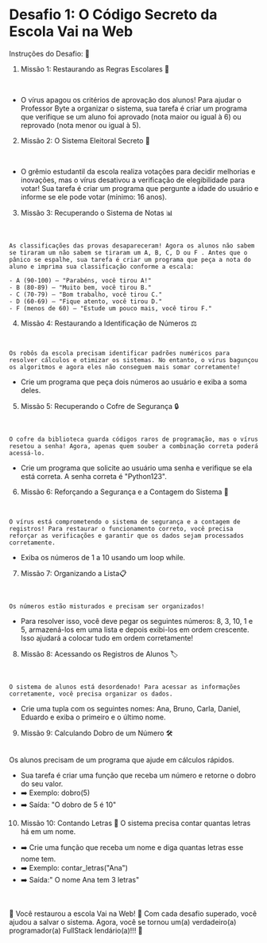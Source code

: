 # Desafio 1: O Código Secreto da Escola Vai na Web

Instruções do Desafio: 🚨

1. Missão 1: Restaurando as Regras Escolares 📝
<br>

- O vírus apagou os critérios de aprovação dos alunos! Para ajudar o Professor Byte a organizar o sistema, sua tarefa é criar um programa que verifique se um aluno foi aprovado (nota maior ou igual à 6) ou reprovado (nota menor ou igual à 5).



2. Missão 2: O Sistema Eleitoral Secreto 📝 
<br>

- O grêmio estudantil da escola realiza votações para decidir melhorias e inovações, mas o vírus desativou a verificação de elegibilidade para votar! Sua tarefa é criar um programa que pergunte a idade do usuário e informe se ele pode votar (mínimo: 16 anos).



3. Missão 3: Recuperando o Sistema de Notas 📊
<br>

    As classificações das provas desapareceram! Agora os alunos não sabem se tiraram um não sabem se tiraram um A, B, C, D ou F . Antes que o pânico se espalhe, sua tarefa é criar um programa que peça a nota do aluno e imprima sua classificação conforme a escala:

    - A (90-100) – "Parabéns, você tirou A!"
    - B (80-89) – "Muito bem, você tirou B."
    - C (70-79) – "Bom trabalho, você tirou C."
    - D (60-69) – "Fique atento, você tirou D."
    - F (menos de 60) – "Estude um pouco mais, você tirou F."

4. Missão 4: Restaurando a Identificação de Números ⚖️
<br>

    Os robôs da escola precisam identificar padrões numéricos para resolver cálculos e otimizar os sistemas. No entanto, o vírus bagunçou os algoritmos e agora eles não conseguem mais somar corretamente!

- Crie um programa que peça dois números ao usuário e exiba a soma deles.

5. Missão 5: Recuperando o Cofre de Segurança 🔒
<br>

    O cofre da biblioteca guarda códigos raros de programação, mas o vírus resetou a senha! Agora, apenas quem souber a combinação correta poderá acessá-lo.

- Crie um programa que solicite ao usuário uma senha e verifique se ela está correta. A senha correta é "Python123".

6. Missão 6: Reforçando a Segurança e a Contagem do Sistema 💾
<br>

    O vírus está comprometendo o sistema de segurança e a contagem de registros! Para restaurar o funcionamento correto, você precisa reforçar as verificações e garantir que os dados sejam processados corretamente.

- Exiba os números de 1 a 10 usando um loop while.  

7. Missão 7: Organizando a Lista📋
<br>

    Os números estão misturados e precisam ser organizados! 

- Para resolver isso, você deve pegar os seguintes números: 8, 3, 10, 1 e 5, armazená-los em uma lista e depois exibi-los em ordem crescente. Isso ajudará a colocar tudo em ordem corretamente!  

8. Missão 8: Acessando os Registros de Alunos 🏷️
<br>

    O sistema de alunos está desordenado! Para acessar as informações corretamente, você precisa organizar os dados.

- Crie uma tupla com os seguintes nomes: Ana, Bruno, Carla, Daniel, Eduardo e exiba o primeiro e o último nome.  

9. Missão 9: Calculando Dobro de um Número 🛠️
<br>
    Os alunos precisam de um programa que ajude em cálculos rápidos. 

- Sua tarefa é criar uma função que receba um número e retorne o dobro do seu valor.
- ➡️ Exemplo: dobro(5)
- ➡️ Saída: "O dobro de 5 é 10"

10. Missão 10: Contando Letras 🔄
O sistema precisa contar quantas letras há em um nome.

- ➡️ Crie uma função que receba um nome e diga quantas letras esse nome tem.
- ➡️ Exemplo: contar_letras("Ana")
- ➡️ Saída:" O nome Ana tem 3 letras"
<br>

🔹 Você restaurou a escola Vai na Web! 🎉 Com cada desafio superado, você ajudou a salvar o sistema. Agora, você se tornou um(a) verdadeiro(a) programador(a) FullStack lendário(a)!!! 🚀